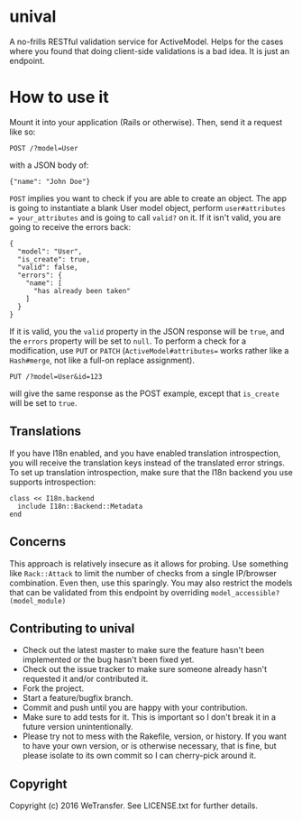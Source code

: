 # unival

A no-frills RESTful validation service for ActiveModel. Helps for the cases where you found that doing client-side
validations is a bad idea. It is just an endpoint.

# How to use it

Mount it into your application (Rails or otherwise). Then, send it a request like so:

    POST /?model=User

with a JSON body of:
   
    {"name": "John Doe"}

`POST` implies you want to check if you are able to create an object.
The app is going to instantiate a blank User model object, perform `user#attributes = your_attributes` and is going to call
`valid?` on it. If it isn't valid, you are going to receive the errors back:

    {
      "model": "User",
      "is_create": true,
      "valid": false,
      "errors": {
        "name": [
          "has already been taken"
        ]
      }
    }

If it is valid, you the `valid` property in the JSON response will be `true`, and the `errors` property will be set to `null`.
To perform a check for a modification, use `PUT` or `PATCH` (`ActiveModel#attributes=` works rather like a `Hash#merge`, not like a
full-on replace assignment).

    PUT /?model=User&id=123

will give the same response as the POST example, except that `is_create` will be set to `true`.

## Translations

If you have I18n enabled, and you have enabled translation introspection, you will receive the translation keys instead of the
translated error strings. To set up translation introspection, make sure that the I18n backend you use supports introspection:

    class << I18n.backend
      include I18n::Backend::Metadata
    end

## Concerns

This approach is relatively insecure as it allows for probing. Use something like `Rack::Attack` to limit the number of
checks from a single IP/browser combination. Even then, use this sparingly. You may also restrict the models that can be validated
from this endpoint by overriding `model_accessible?(model_module)`

## Contributing to unival
 
* Check out the latest master to make sure the feature hasn't been implemented or the bug hasn't been fixed yet.
* Check out the issue tracker to make sure someone already hasn't requested it and/or contributed it.
* Fork the project.
* Start a feature/bugfix branch.
* Commit and push until you are happy with your contribution.
* Make sure to add tests for it. This is important so I don't break it in a future version unintentionally.
* Please try not to mess with the Rakefile, version, or history. If you want to have your own version, or is otherwise necessary, that is fine, but please isolate to its own commit so I can cherry-pick around it.

## Copyright

Copyright (c) 2016 WeTransfer. See LICENSE.txt for further details.


